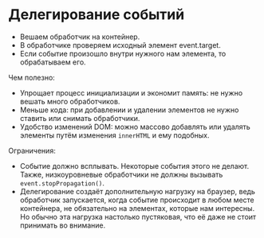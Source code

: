 # Делегирование событий

- Вешаем обработчик на контейнер.
- В обработчике проверяем исходный элемент event.target.
- Если событие произошло внутри нужного нам элемента, то обрабатываем его.

Чем полезно:

- Упрощает процесс инициализации и экономит память: не нужно вешать много обработчиков.
- Меньше кода: при добавлении и удалении элементов не нужно ставить или снимать обработчики.
- Удобство изменений DOM: можно массово добавлять или удалять элементы путём изменения `innerHTML` и ему подобных.

Ограничения:

- Cобытие должно всплывать. Некоторые события этого не делают. Также, низкоуровневые обработчики не должны вызывать `event.stopPropagation()`.
- Делегирование создаёт дополнительную нагрузку на браузер, ведь обработчик запускается, когда событие происходит в любом месте контейнера, не обязательно на элементах, которые нам интересны. Но обычно эта нагрузка настолько пустяковая, что её даже не стоит принимать во внимание.